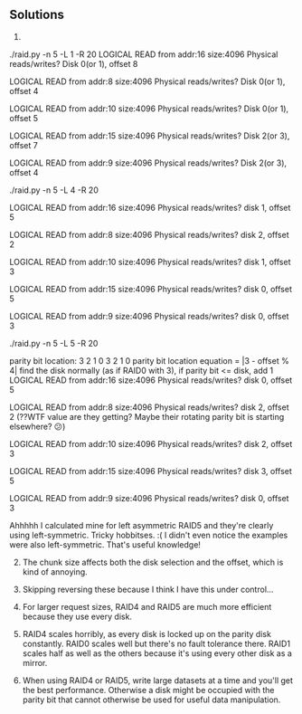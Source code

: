 ## Solutions

1.
./raid.py -n 5 -L 1 -R 20
LOGICAL READ from addr:16 size:4096
Physical reads/writes?
Disk 0(or 1), offset 8

LOGICAL READ from addr:8 size:4096
Physical reads/writes?
Disk 0(or 1), offset 4

LOGICAL READ from addr:10 size:4096
Physical reads/writes?
Disk 0(or 1), offset 5

LOGICAL READ from addr:15 size:4096
Physical reads/writes?
Disk 2(or 3), offset 7

LOGICAL READ from addr:9 size:4096
Physical reads/writes?
Disk 2(or 3), offset 4

./raid.py -n 5 -L 4 -R 20

LOGICAL READ from addr:16 size:4096
Physical reads/writes?
disk 1, offset 5

LOGICAL READ from addr:8 size:4096
Physical reads/writes?
disk 2, offset 2

LOGICAL READ from addr:10 size:4096
Physical reads/writes?
disk 1, offset 3

LOGICAL READ from addr:15 size:4096
Physical reads/writes?
disk 0, offset 5

LOGICAL READ from addr:9 size:4096
Physical reads/writes?
disk 0, offset 3

./raid.py -n 5 -L 5 -R 20

parity bit location: 3 2 1 0 3 2 1 0
parity bit location equation = |3 - offset % 4|
find the disk normally (as if RAID0 with 3), if parity bit <= disk, add 1
LOGICAL READ from addr:16 size:4096
Physical reads/writes?
disk 0, offset 5

LOGICAL READ from addr:8 size:4096
Physical reads/writes?
disk 2, offset 2 (??WTF value are they getting? Maybe their rotating parity bit is starting elsewhere? :confused:)

LOGICAL READ from addr:10 size:4096
Physical reads/writes?
disk 2, offset 3

LOGICAL READ from addr:15 size:4096
Physical reads/writes?
disk 3, offset 5

LOGICAL READ from addr:9 size:4096
Physical reads/writes?
disk 0, offset 3

Ahhhhh I calculated mine for left asymmetric RAID5 and they're clearly using left-symmetric. Tricky hobbitses. :(
I didn't even notice the examples were also left-symmetric. That's useful knowledge!

2. The chunk size affects both the disk selection and the offset, which is kind of annoying.

3. Skipping reversing these because I think I have this under control...

4. For larger request sizes, RAID4 and RAID5 are much more efficient because they use every disk.

5. RAID4 scales horribly, as every disk is locked up on the parity disk constantly. RAID0 scales well but there's no fault tolerance there. RAID1 scales half as well as the others because it's using every other disk as a mirror.

6. When using RAID4 or RAID5, write large datasets at a time and you'll get the best performance. Otherwise a disk might be occupied with the parity bit that cannot otherwise be used for useful data manipulation.
